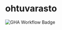 # ohtuvarasto

![GHA Workflow Badge](https://github.com/matimove/ohtuvarasto/workflows/CI/badge.svg)
